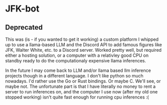 # JFK-bot
## Deprecated
This was (is - if you wanted to get it working) a custom platform I whipped up to use a llama-based LLM and the Discord API to add famous figures like JFK, Walter White, etc. to a Discord server. Worked pretty well, but required either a hosting solution, or a computer with a relativley good CPU on standby ready to do the computationaly expensive llama inferences. 

In the future I may come back to LLM and/or llama based llm inference projects though in a different language. I don't like python so much nowadays. I'd rather use the Go or Rust bindings. Or maybe C. We'll see, or maybe not.
The unfortunate part is that I have literally no money to rent a server to run inferences on, and the computer I use now (after my old one stopped working) isn't quite fast enough for running cpu inferences :(
